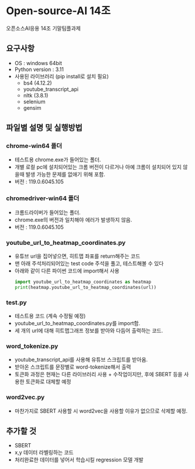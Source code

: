 # Open-source-AI 14조
오픈소스AI응용 14조 기말팀플과제



## 요구사항
- OS : windows 64bit
- Python version : 3.11
- 사용된 라이브러리 (pip install로 설치 필요)
  - bs4 (4.12.2)
  - youtube_transcript_api
  - nltk (3.8.1)
  - selenium 
  - gensim

## 파일별 설명 및 실행방법
### chrome-win64 폴더
- 테스트용 chrome.exe가 들어있는 폴더.
- 개별 로컬 pc에 설치되어있는 크롬 버전이 다르거나 아예 크롬이 설치되어 있지 않을때 발생 가능한 문제를 없애기 위해 포함.
- 버전 : 119.0.6045.105
### chromedriver-win64 폴더
- 크롬드라이버가 들어있는 폴더.
- chrome.exe의 버전과 일치해야 에러가 발생하지 않음.
- 버전 : 119.0.6045.105
### youtube_url_to_heatmap_coordinates.py
- 유튜브 url을 집어넣으면, 히트맵 좌표를 return해주는 코드
- 맨 아래 주석처리되어있는 test code 주석을 풀고, 테스트해볼 수 있다
- 아래와 같이 다른 파이썬 코드에 import해서 사용
  ```python
  import youtube_url_to_heatmap_coordinates as heatmap
  print(heatmap.youtube_url_to_heatmap_coordinates(url))
  ```
### test.py
- 테스트용 코드 (계속 수정될 예정)
- youtube_url_to_heatmap_coordinates.py를 import함.
- 세 개의 url에 대해 히트맵그래프 정보를 받아와 다듬어 출력하는 코드.

### word_tokenize.py
- youtube_transcript_api를 사용해 유튜브 스크립트를 받아옴.
- 받아온 스크립트를 문장별로 word-tokenize해서 출력
- 토큰화 과정은 현재는 다른 라이브러리 사용 + 수작업이지만, 후에 SBERT 등을 사용한 토큰화로 대체할 예정

### word2vec.py
- 마찬가지로 SBERT 사용할 시 word2vec을 사용할 이유가 없으므로 삭제할 예정.

## 추가할 것
- SBERT
- x,y 데이터 라벨링하는 코드
- 처리완료한 데이터를 넣어서 학습시킬 regression 모델 개발
